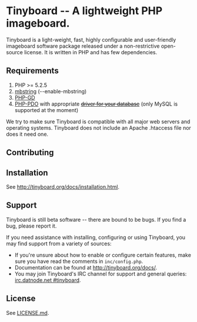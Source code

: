 Tinyboard -- A lightweight PHP imageboard.
==========================================

Tinyboard is a light-weight, fast, highly configurable and user-friendly
imageboard software package released under a non-restrictive open-source
license. It is written in PHP and has few dependencies.

Requirements
------------
1.	PHP >= 5.2.5
2.	[mbstring](http://www.php.net/manual/en/mbstring.installation.php) 
	(--enable-mbstring)
3.	[PHP-GD](http://php.net/manual/en/book.image.php)
4.	[PHP-PDO](http://php.net/manual/en/book.pdo.php) with appropriate <del>[driver for your database](http://www.php.net/manual/en/pdo.drivers.php)</del> (only MySQL is supported at the moment)

We try to make sure Tinyboard is compatible with all major web servers and
operating systems. Tinyboard does not include an Apache .htaccess file nor does
it need one.

Contributing
------------


Installation
-------------
See <http://tinyboard.org/docs/installation.html>.

Support
--------
Tinyboard is still beta software -- there are bound to be bugs. If you find a
bug, please report it.

If you need assistance with installing, configuring or using Tinyboard, you may
find support from a variety of sources:

*	If you're unsure about how to enable or configure certain features, make
	sure you have read the comments in ```inc/config.php```.
*	Documentation can be found at <http://tinyboard.org/docs/>.
*	You may join Tinyboard's IRC channel for support and general queries: 
	[irc.datnode.net #tinyboard](irc://irc.datnode.net/tinyboard).

License
--------
See [LICENSE.md](http://github.com/savetheinternet/Tinyboard/blob/master/LICENSE.md).

